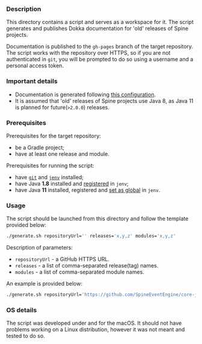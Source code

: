 ### Description

This directory contains a script and serves as a workspace for it. The script generates and publishes
Dokka documentation for 'old' releases of Spine projects. 

Documentation is published to the `gh-pages` branch of the target repository. The script works with 
the repository over HTTPS, so if you are not authenticated in `git`, you will be prompted to do so 
using a username and a personal access token.

### Important details

- Documentation is generated following [this configuration](buildSrc/src/main/kotlin/dokka-for-java.gradle.kts).
- It is assumed that 'old' releases of Spine projects use Java 8, as Java 11 is planned for future(`>2.0.0`) releases.

### Prerequisites

Prerequisites for the target repository:
- be a Gradle project;
- have at least one release and module.

Prerequisites for running the script:
- have [`git`](https://git-scm.com/downloads) and [`jenv`](https://github.com/jenv/jenv#12-adding-your-java-environment) installed;
- have Java **1.8** installed and [registered](https://github.com/jenv/jenv#12-adding-your-java-environment) in `jenv`;
- have Java **11** installed, registered and [set as global](https://github.com/jenv/jenv#13-setting-a-global-java-version) in `jenv`.

### Usage

The script should be launched from this directory and follow the template provided below:
```Bash
./generate.sh repositoryUrl='' releases='x,y,z' modules='x,y,z'
```

Description of parameters:
* `repositoryUrl` - a GitHub HTTPS URL. 
* `releases` - a list of comma-separated release(tag) names. 
* `modules` - a list of comma-separated module names.

An example is provided below:
```Bash
./generate.sh repositoryUrl='https://github.com/SpineEventEngine/core-java.git' releases='v1.8.0,v1.7.0' modules='core,client'
```

### OS details

The script was developed under and for the macOS. 
It should not have problems working on a Linux distribution, however it was not meant and tested to do so.
